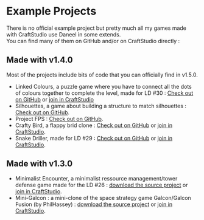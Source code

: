 # Example Projects

There is no official example project but pretty much all my games made with CraftStudio use Daneel in some extends.  
You can find many of them on GitHub and/or on CraftStudio directly :

## Made with v1.4.0

Most of the projects include bits of code that you can officially find in v1.5.0.

- Linked Colours, a puzzle game where you have to connect all the dots of colours together to complete the level, made for LD #30 : [Check out on GitHub](https://github.com/florentpoujol/Linked-Colours) or [join in CraftStudio](http://open.craftstud.io/176.31.207.61:4406/fa234b85-7cd5-4a62-bab0-9038516ded38)
- Silhouettes, a game about building a structure to match silhouettes : [Check out on GitHub](https://github.com/florentpoujol/Silhouettes).
- Project FPS : [Check out on GitHub](https://github.com/florentpoujol/CraftStudio-Project-FPS).
- Crafty Bird, a flappy brid clone : [Check out on GitHub](https://github.com/florentpoujol/crafty-bird) or [join in CraftStudio](http://open.craftstud.io/176.31.207.61:4406/e8420306-5095-48e6-976d-7c6a0485da5b).
- Snake Driller, made for LD #29 : [Check out on GitHub](https://github.com/florentpoujol/Snake-Driller-LD29) or [join in CraftStudio](http://open.craftstud.io/176.31.207.61:4406/9e98bcad-450d-4db8-8a3b-defa62fe5b46).

## Made with v1.3.0

- Minimalist Encounter, a minimalist ressource management/tower defense game made for the LD #26 : [download the source project](/download/old/exampleprojects/Minimalist-Encounter_Daneel_v1.3.0.zip) or [join in CraftStudio](http://open.craftstud.io/176.31.207.61:4406/5555260d-6ed0-4592-a474-6eccac647b4c).
- Mini-Galcon : a mini-clone of the space strategy game Galcon/Galcon Fusion (by PhilHassey) : [download the source project](/download/old/exampleprojects/Mini-Galcon_Daneel_v1.3.0.zip) or [join in CraftStudio](http://open.craftstud.io/176.31.207.61:4406/e5193c96-fc10-4d2d-ae84-34df9dd49d8b).

